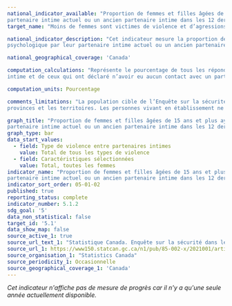 ```yaml
---
national_indicator_available: "Proportion de femmes et filles âgées de 15 ans et plus ayant été assujetties à de la violence physique, sexuelle ou psychologique par leur 
partenaire intime actuel ou un ancien partenaire intime dans les 12 derniers mois"
target_name: "Moins de femmes sont victimes de violence et d’agressions sexuelles de la part du partenaire intime"

national_indicator_description: "Cet indicateur mesure la proportion de femmes et filles âgées de 15 et plus ayant été assujetties à de la violence physique, sexuelle ou 
psychologique par leur partenaire intime actuel ou un ancien partenaire intime dans les 12 derniers mois. La violence entre partenaires intimes (VPI) englobe un large éventail de comportements, qui vont de la violence psychologique et de l’exploitation financière aux agressions physiques et sexuelles."

national_geographical_coverage: 'Canada'

computation_calculations: "Représente le pourcentage de tous les répondants, à l’exception de ceux qui ont déclaré n’avoir jamais été dans une relation avec un partenaire 
intime et de ceux qui ont déclaré n’avoir eu aucun contact avec un partenaire intime actuel ou ancien au cours des 12 mois précédents."

computation_units: Pourcentage

comments_limitations: "La population cible de l’Enquête sur la sécurité dans les espaces publics et privés est composée des Canadiens de 15 ans et plus résidant dans les 
provinces et les territoires. Les personnes vivant en établissement ne sont pas incluses. Cela signifie que les résultats de l’enquête pourraient ne pas tenir compte des expériences de violence entre partenaires intimes (VPI) des personnes vivant dans un refuge, un établissement ou un autre type de logement collectif."

graph_title: "Proportion de femmes et filles âgées de 15 ans et plus ayant été assujetties à de la violence physique, sexuelle ou psychologique par leur 
partenaire intime actuel ou un ancien partenaire intime dans les 12 derniers mois"
graph_type: bar
data_start_values:
  - field: Type de violence entre partenaires intimes
    value: Total de tous les types de violence
  - field: Caractéristiques sélectionnées
    value: Total, toutes les femmes
indicator_name: "Proportion de femmes et filles âgées de 15 ans et plus ayant été assujetties à de la violence physique, sexuelle ou psychologique par leur 
partenaire intime actuel ou un ancien partenaire intime dans les 12 derniers mois"
indicator_sort_order: 05-01-02
published: true
reporting_status: complete
indicator_number: 5.1.2
sdg_goal: '5'
data_non_statistical: false
target_id: '5.1'
data_show_map: false
source_active_1: true
source_url_text_1: "Statistique Canada. Enquête sur la sécurité dans les espaces publics et privés"
source_url_1: https://www150.statcan.gc.ca/n1/pub/85-002-x/2021001/article/00003-fra.htm
source_organisation_1: "Statistics Canada"
source_periodicity_1: Occasionnelle
source_geographical_coverage_1: 'Canada'
---
```

<i>Cet indicateur n'affiche pas de mesure de progrès car il n'y a qu'une seule année actuellement disponible.</i>
